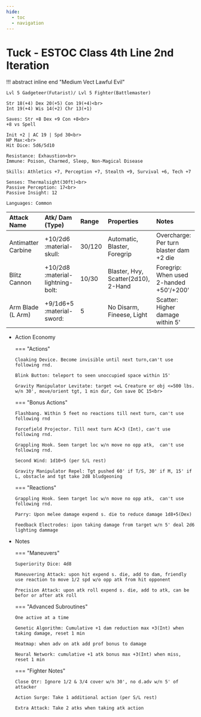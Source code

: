 ```yaml
---
hide:
  - toc
  - navigation
---
```


# Tuck - ESTOC Class 4th Line 2nd Iteration

!!! abstract inline end "Medium Vect Lawful Evil"

    Lvl 5 Gadgeteer(Futarist)/ Lvl 5 Fighter(Battlemaster)

    Str 18(+4) Dex 20(+5) Con 19(+4)<br>
    Int 19(+4) Wis 14(+2) Chr 13(+1)

    Saves: Str +8 Dex +9 Con +8<br>
    +8 vs Spell

    Init +2 | AC 19 | Spd 30<br>
    HP Max:<br>
    Hit Dice: 5d6/5d10

    Resistance: Exhaustion<br>
    Immune: Poison, Charmed, Sleep, Non-Magical Disease

    Skills: Athletics +7, Perception +7, Stealth +9, Survival +6, Tech +7

    Senses: Thermalsight(30ft)<br>
    Passive Perception: 17<br>
    Passive Insight: 12

    Languages: Common

| Attack Name        | Atk/ Dam (Type)                   | Range  | Properties                          | Notes                                   |
| :----------------- | :------------------------------   |:------ | :---------------------------------- | :-------------------------------------- |
| Antimatter Carbine | +10/2d6 :material-skull:          | 30/120 | Automatic, Blaster, Foregrip        | Overcharge: Per turn blaster dam +2 die |
| Blitz Cannon       | +10/2d8 :material-lightning-bolt: | 10/30  | Blaster, Hvy, Scatter(2d10), 2-Hand | Foregrip: When used 2-handed +50'/+200' |
| Arm Blade (L Arm)  | +9/1d6+5 :material-sword:         | 5      | No Disarm, Fineese, Light           | Scatter: Higher damage within 5'        |

<div class="grid cards" markdown>

-   Action Economy

    === "Actions"
    
        Cloaking Device. Become invisible until next turn,can't use following rnd.
    
        Blink Button: teleport to seen unoccupied space within 15'
    
        Gravity Manipulator Levitate: target <=L Creature or obj <=500 lbs. w/n 30', move/orient tgt, 1 min dur, Con save DC 15<br>
    
    === "Bonus Actions"
    
        Flashbang. Within 5 feet no reactions till next turn, can't use following rnd
    
        Forcefield Projector. Till next turn AC+3 (Int), can't use following rnd.
    
        Grappling Hook. Seen target loc w/n move no opp atk,  can't use following rnd.
    
        Second Wind: 1d10+5 (per S/L rest)
    
        Gravity Manipulator Repel: Tgt pushed 60' if T/S, 30' if M, 15' if L, obstacle and tgt take 2d8 bludgeoning
    
    === "Reactions"
    
        Grappling Hook. Seen target loc w/n move no opp atk,  can't use following rnd.
    
        Parry: Upon melee damage expend s. die to reduce damage 1d8+5(Dex)
    
        Feedback Electrodes: ipon taking damage from target w/n 5' deal 2d6 lighting dammage

-   Notes

    === "Maneuvers"
    
        Superiority Dice: 4d8
    
        Maneuvering Attack: upon hit expend s. die, add to dam, friendly use reaction to move 1/2 spd w/o opp atk from hit opponent
    
        Precision Attack: upon atk roll expend s. die, add to atk, can be befor or after atk roll
    
    === "Advanced Subroutines"
    
        One active at a time
    
        Genetic Algorithm: Cumulative +1 dam reduction max +3(Int) when taking damage, reset 1 min
    
        Heatmap: when adv on atk add prof bonus to damage
    
        Neural Network: cumulative +1 atk bonus max +3(Int) when miss, reset 1 min

    === "Fighter Notes"
    
        Close Qtr: Ignore 1/2 & 3/4 cover w/n 30', no d.adv w/n 5' of attacker
    
        Action Surge: Take 1 additional action (per S/L rest)
    
        Extra Attack: Take 2 atks when taking atk action

</div>
